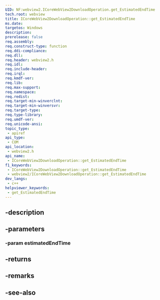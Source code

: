 ```yaml
---
UID: NF:webview2.ICoreWebView2DownloadOperation.get_EstimatedEndTime
tech.root: webview
title: ICoreWebView2DownloadOperation::get_EstimatedEndTime
ms.date: 
targetos: Windows
description: 
prerelease: false
req.assembly: 
req.construct-type: function
req.ddi-compliance: 
req.dll: 
req.header: webview2.h
req.idl: 
req.include-header: 
req.irql: 
req.kmdf-ver: 
req.lib: 
req.max-support: 
req.namespace: 
req.redist: 
req.target-min-winverclnt: 
req.target-min-winversvr: 
req.target-type: 
req.type-library: 
req.umdf-ver: 
req.unicode-ansi: 
topic_type:
 - apiref
api_type:
 - COM
api_location:
 - webview2.h
api_name:
 - ICoreWebView2DownloadOperation::get_EstimatedEndTime
f1_keywords:
 - ICoreWebView2DownloadOperation::get_EstimatedEndTime
 - webview2/ICoreWebView2DownloadOperation::get_EstimatedEndTime
dev_langs:
 - c++
helpviewer_keywords:
 - get_EstimatedEndTime
---
```


## -description

## -parameters

### -param estimatedEndTime

## -returns

## -remarks

## -see-also

